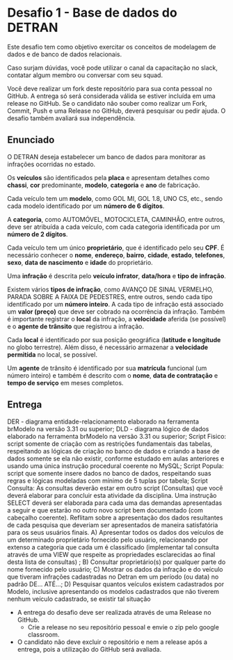 # Desafio 1 - Base de dados do DETRAN

Este desafio tem como objetivo exercitar os conceitos de modelagem de dados e de banco de dados relacionais.

Caso surjam dúvidas, você pode utilizar o canal da capacitação no slack, contatar algum membro ou conversar com seu squad.

Você deve realizar um fork deste repositório para sua conta pessoal no GitHub. A entrega só será considerada válida se estiver incluída em uma release no GitHub. Se o candidato não souber como realizar um Fork, Commit, Push e uma Release no GitHub, deverá pesquisar ou pedir ajuda. O desafio também avaliará sua independência.

## Enunciado

O DETRAN deseja estabelecer um banco de dados para monitorar as infrações ocorridas no estado.

Os **veículos** são identificados pela **placa** e apresentam detalhes como **chassi**, **cor** predominante, **modelo**, **categoria** e **ano** de fabricação.

Cada veículo tem um **modelo**, como GOL MI, GOL 1.8, UNO CS, etc., sendo cada modelo identificado por um **número de 6 dígitos**.

A **categoria**, como AUTOMÓVEL, MOTOCICLETA, CAMINHÃO, entre outros, deve ser atribuída a cada veículo, com cada categoria identificada por um **número de 2 dígitos**.

Cada veículo tem um único **proprietário**, que é identificado pelo seu **CPF**. É necessário conhecer o **nome**, **endereço**, **bairro**, **cidade**, **estado**, **telefones**, **sexo**, **data de nascimento** e **idade** do proprietário.

Uma **infração** é descrita pelo **veículo infrator**, **data/hora** e **tipo de infração**.

Existem vários **tipos de infração**, como AVANÇO DE SINAL VERMELHO, PARADA SOBRE A FAIXA DE PEDESTRES, entre outros, sendo cada tipo identificado por um **número inteiro**. A cada tipo de infração está associado um **valor (preço)** que deve ser cobrado na ocorrência da infração. Também é importante registrar o **local** da infração, a **velocidade** aferida (se possível) e o **agente de trânsito** que registrou a infração.

Cada **local** é identificado por sua posição geográfica (**latitude e longitude** no globo terrestre). Além disso, é necessário armazenar a **velocidade permitida** no local, se possível.

Um **agente** de trânsito é identificado por sua **matrícula** funcional (um número inteiro) e também é descrito com o **nome**, **data de contratação** e **tempo de serviço** em meses completos.

## Entrega

DER - diagrama entidade-relacionamento elaborado na ferramenta brModelo na
versão 3.31 ou superior;
DLD - diagrama lógico de dados elaborado na ferramenta brModelo na versão 3.31
ou superior;
Script Fisico: script somente de criação com as restrições fundamentais das
tabelas, respeitando as lógicas de criação no banco de dados e criando a base de
dados somente se ela não existir, conforme estudado em aulas anteriores e usando
uma única instrução procedural coerente no MySQL;
Script Popula: script que somente insere dados no banco de dados,
respeitando suas regras e lógicas modeladas com mínimo de 5 tuplas por tabela;
Script Consulta: As consultas deverão estar em outro script (Consultas) que você
deverá elaborar para concluir esta atividade da disciplina.
Uma instrução SELECT deverá ser elaborada para cada uma das demandas
apresentadas a seguir e que estarão no outro
novo script bem documentado (com cabeçalho coerente). Reflitam sobre a
apresentação dos dados resultantes de cada
pesquisa que deveriam ser apresentados de maneira satisfatória para os seus
usuários finais.
A) Apresentar todos os dados dos veículos de um determinado proprietário
fornecido pelo usuário, relacionando por extenso a
categoria que cada um é classificado (implementar tal consulta através de uma
VIEW que respeite as propriedades
esclarecidas ao final desta lista de consultas) ;
B) Consultar proprietário(s) por qualquer parte do nome fornecido pelo usuário;
C) Mostrar os dados da infração e do veículo que tiveram infrações cadastradas no
Detran em um período (ou data) no
padrão DE... ATÉ...;
D) Pesquisar quantos veículos existem cadastrados por Modelo, inclusive
apresentando os modelos cadastrados que não
tiverem nenhum veículo cadastrado, se existir tal situação

- A entrega do desafio deve ser realizada através de uma Release no GitHub.
  - Crie a release no seu repositório pessoal e envie o zip pelo google classroom.
- O candidato não deve excluir o repositório e nem a release após a entrega, pois a utilização do GitHub será avaliada.
